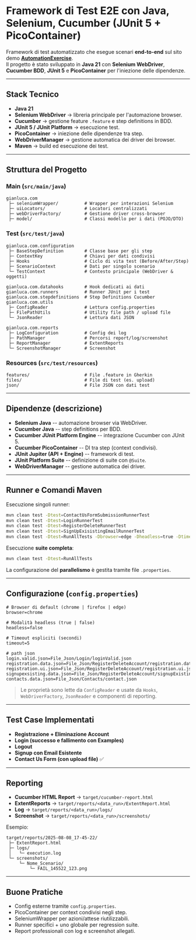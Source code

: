 # Framework di Test E2E con Java, Selenium, Cucumber (JUnit 5 + PicoContainer)

Framework di test automatizzato che esegue scenari **end-to-end** sul
sito demo **[AutomationExercise](http://automationexercise.com/)**.\
Il progetto è stato sviluppato in **Java 21** con **Selenium
WebDriver**, **Cucumber BDD**, **JUnit 5** e **PicoContainer** per
l'iniezione delle dipendenze.

------------------------------------------------------------------------

## Stack Tecnico

-   **Java 21**
-   **Selenium WebDriver** → libreria principale per l'automazione
    browser.
-   **Cucumber** → gestione feature `.feature` e step definitions in
    BDD.
-   **JUnit 5 / JUnit Platform** → esecuzione test.
-   **PicoContainer** → iniezione delle dipendenze tra step.
-   **WebDriverManager** → gestione automatica dei driver dei browser.
-   **Maven** → build ed esecuzione dei test.

------------------------------------------------------------------------

## Struttura del Progetto

### Main (`src/main/java`)

    gianluca.com
     ├─ seleniumWrapper/          # Wrapper per interazioni Selenium
     ├─ uiLocators/               # Locatori centralizzati
     ├─ webDriverFactory/         # Gestione driver cross-browser
     ├─ model/                    # Classi modello per i dati (POJO/DTO)

### Test (`src/test/java`)

    gianluca.com.configuration
     ├─ BaseStepDefinition        # Classe base per gli step
     ├─ ContextKey                # Chiavi per dati condivisi
     ├─ Hooks                     # Ciclo di vita test (Before/After/Step)
     ├─ ScenarioContext           # Dati per singolo scenario
     └─ TestContext               # Contesto principale (WebDriver & oggetti)

    gianluca.com.datahooks        # Hook dedicati ai dati
    gianluca.com.runners          # Runner JUnit per i test
    gianluca.com.stepdefinitions  # Step Definitions Cucumber
    gianluca.com.utils
     ├─ ConfigReader              # Lettura config.properties
     ├─ FilePathUtils             # Utility file path / upload file
     └─ JsonReader                # Lettura dati JSON

    gianluca.com.reports
     ├─ LogConfiguration          # Config dei log
     ├─ PathManager               # Percorsi report/log/screenshot
     ├─ ReportManager             # ExtentReports
     └─ ScreenshotManager         # Screenshot

### Resources (`src/test/resources`)

    features/                     # File .feature in Gherkin
    files/                        # File di test (es. upload)
    json/                         # File JSON con dati test

------------------------------------------------------------------------

## Dipendenze (descrizione)

-   **Selenium Java** -- automazione browser via WebDriver.
-   **Cucumber Java** -- step definitions per BDD.
-   **Cucumber JUnit Platform Engine** -- integrazione Cucumber con
    JUnit 5.
-   **Cucumber PicoContainer** -- DI tra step (context condivisi).
-   **JUnit Jupiter (API + Engine)** -- framework di test.
-   **JUnit Platform Suite** -- definizione di suite con `@Suite`.
-   **WebDriverManager** -- gestione automatica dei driver.

------------------------------------------------------------------------

## Runner e Comandi Maven

Esecuzione singoli runner:

``` bash
mvn clean test -Dtest=ContactUsFormSubmissionRunnerTest
mvn clean test -Dtest=LoginRunnerTest
mvn clean test -Dtest=RegisterDeleteRunnerTest
mvn clean test -Dtest=SignUpExisistingEmailRunnerTest
mvn clean test -Dtest=RunAllTests -Dbrowser=edge -Dheadless=true -Dtimeout=30
```

Esecuzione **suite completa**:

``` bash
mvn clean test -Dtest=RunAllTests
```

La configurazione del **parallelismo** è gestita tramite file
`.properties`.

------------------------------------------------------------------------

## Configurazione (`config.properties`)

``` properties
# Browser di default (chrome | firefox | edge)
browser=chrome

# Modalità headless (true | false)
headless=false

# Timeout espliciti (secondi)
timeout=5

# path json
login.valid.json=File_Json/Login/loginValid.json
registration.data.json=File_Json/RegisterDeleteAccount/registration.data.json
registration.ui.json=File_Json/RegisterDeleteAccount/registration.ui.json
signupexsisting.data.json=File_Json/RegisterDeleteAccount/signupExistingEmail.json
contacts.data.json=File_Json/Contacts/contact.json
```

> Le proprietà sono lette da `ConfigReader` e usate da `Hooks`,
> `WebDriverFactory`, `JsonReader` e componenti di reporting.

------------------------------------------------------------------------

## Test Case Implementati

-   **Registrazione + Eliminazione Account**
-   **Login (successo e fallimento con Examples)**
-   **Logout**
-   **Signup con Email Esistente**
-   **Contact Us Form (con upload file)** ✅
------------------------------------------------------------------------

## Reporting

-   **Cucumber HTML Report** → `target/cucumber-report.html`
-   **ExtentReports** → `target/reports/<data_run>/ExtentReport.html`
-   **Log** → `target/reports/<data_run>/logs/`
-   **Screenshot** → `target/reports/<data_run>/screenshots/`

Esempio:

    target/reports/2025-08-08_17-45-22/
     ├─ ExtentReport.html
     ├─ logs/
     │   └─ execution.log
     └─ screenshots/
         └─ Nome_Scenario/
             └─ FAIL_145522_123.png

------------------------------------------------------------------------

## Buone Pratiche

-   Config esterne tramite `config.properties`.
-   PicoContainer per context condivisi negli step.
-   SeleniumWrapper per azioni/attese riutilizzabili.
-   Runner specifici + uno globale per regression suite.
-   Report professionali con log e screenshot allegati.
